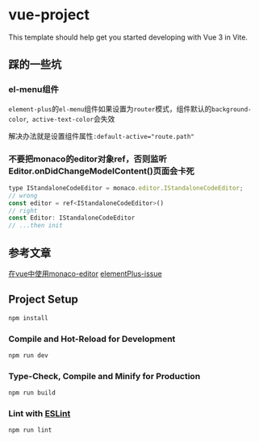 # vue-project

This template should help get you started developing with Vue 3 in Vite.

## 踩的一些坑

### el-menu组件

`element-plus`的`el-menu`组件如果设置为`router`模式，组件默认的`background-color`,` active-text-color`会失效

解决办法就是设置组件属性`:default-active="route.path"`

### 不要把monaco的editor对象ref，否则监听Editor.onDidChangeModelContent()页面会卡死

```js
type IStandaloneCodeEditor = monaco.editor.IStandaloneCodeEditor;
// wrong
const editor = ref<IStandaloneCodeEditor>()
// right
const Editor: IStandaloneCodeEditor
// ...then init
```

## 参考文章

[在vue中使用monaco-editor](https://juejin.cn/post/7095994149753028615?searchId=20240612142854B73AF38C9DCFFE410B4F)
[elementPlus-issue](https://github.com/element-plus/element-plus/issues/2534)

## Project Setup

```sh
npm install
```

### Compile and Hot-Reload for Development

```sh
npm run dev
```

### Type-Check, Compile and Minify for Production

```sh
npm run build
```

### Lint with [ESLint](https://eslint.org/)

```sh
npm run lint
```
